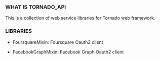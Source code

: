 ### WHAT IS TORNADO_API

This is a collection of web service libraries for Tornado web framework.

### LIBRARIES

* FoursquareMixin: Foursquare Oauth2 client

* FacebookGraphMixin: Facebook Graph Oauth2 client
